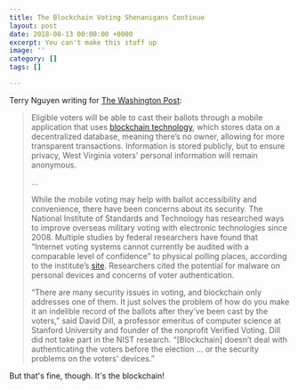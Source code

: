 ```yaml
---
title: The Blockchain Voting Shenanigans Continue
layout: post
date: 2018-08-13 00:00:00 +0000
excerpt: You can't make this stuff up
image: ''
category: []
tags: []

---
```

Terry Nguyen writing for [The Washington Post](https://www.washingtonpost.com/technology/2018/08/10/west-virginia-pilots-mobile-blockchain-voting-app-overseas-voters-november-election/):

> Eligible voters will be able to cast their ballots through a mobile application that uses [blockchain technology](https://www.washingtonpost.com/news/the-switch/wp/2018/01/10/how-the-technology-behind-bitcoin-could-change-your-life-even-if-you-never-buy-a-single-coin/?utm_term=.74200502ddac), which stores data on a decentralized database, meaning there’s no owner, allowing for more transparent transactions. Information is stored publicly, but to ensure privacy, West Virginia voters' personal information will remain anonymous.
>
> ...
>
> While the mobile voting may help with ballot accessibility and convenience, there have been concerns about its security. The National Institute of Standards and Technology has researched ways to improve overseas military voting with electronic technologies since 2008. Multiple studies by federal researchers have found that “Internet voting systems cannot currently be audited with a comparable level of confidence” to physical polling places, according to the institute’s [site](https://www.nist.gov/itl/voting/nist-activities-uocava-voting). Researchers cited the potential for malware on personal devices and concerns of voter authentication.
>
> “There are many security issues in voting, and blockchain only addresses one of them. It just solves the problem of how do you make it an indelible record of the ballots after they’ve been cast by the voters,” said David Dill, a professor emeritus of computer science at Stanford University and founder of the nonprofit Verified Voting. Dill did not take part in the NIST research. “\[Blockchain\] doesn’t deal with authenticating the voters before the election ... or the security problems on the voters' devices.”

But that's fine, though. It's the blockchain!